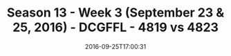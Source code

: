 ---
title: Season 13 - Week 3 (September 23 & 25, 2016) - DCGFFL - 4819 vs 4823
teams_score:
- team: 4819
  score:
- team: 4823
  score: 19
mvp: A. Plier (Maroon); P. Sima (Pacific)
game-ball: E. Binder (Maroon); F. Cheng (Pacific)
season: 13
week: 3
date: '2016-09-25T17:00:31'
pageid: season-13-week-3-september-23-25-2016-4819-vs-4823
---